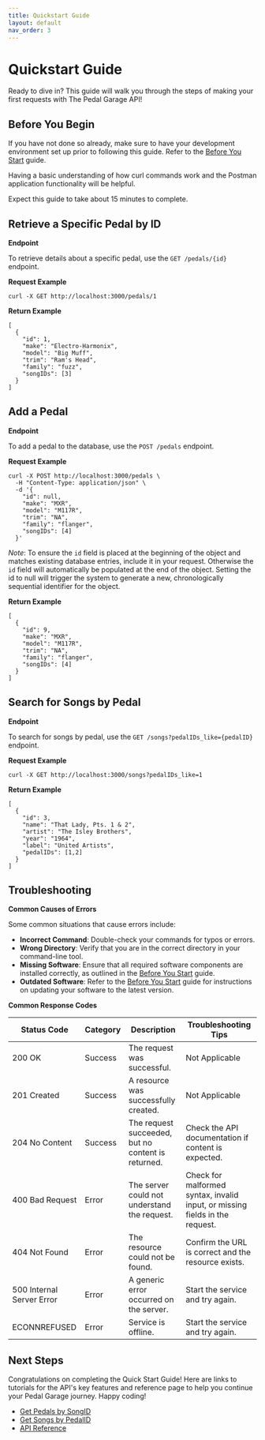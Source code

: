 ```yaml
---
title: Quickstart Guide
layout: default
nav_order: 3
---
```


# Quickstart Guide

Ready to dive in? This guide will walk you through the steps of making your first requests with The Pedal Garage API!

## Before You Begin

If you have not done so already, make sure to have your development environment set up prior to following this guide. Refer to the [Before You Start](pg-before-you-start.md) guide.

Having a basic understanding of how curl commands work and the Postman application functionality will be helpful.

Expect this guide to take about 15 minutes to complete.

## Retrieve a Specific Pedal by ID

**Endpoint**

To retrieve details about a specific pedal, use the `GET /pedals/{id}` endpoint.

**Request Example**

```shell
curl -X GET http://localhost:3000/pedals/1
```

**Return Example**

```shell
[
  {
    "id": 1, 
    "make": "Electro-Harmonix",
    "model": "Big Muff",
    "trim": "Ram's Head",
    "family": "fuzz",
    "songIDs": [3]
  }
]
```

## Add a Pedal

**Endpoint**

To add a pedal to the database, use the `POST /pedals` endpoint.

**Request Example**

```shell
curl -X POST http://localhost:3000/pedals \
  -H "Content-Type: application/json" \
  -d '{
    "id": null,
    "make": "MXR", 
    "model": "M117R", 
    "trim": "NA", 
    "family": "flanger", 
    "songIDs": [4]
  }'
```

*Note*: To ensure the `id` field is placed at the beginning of the object and matches existing database entries, include
it in your request. Otherwise the `id` field will automatically be populated at the end of the object. Setting the id
to null will trigger the system to generate a new, chronologically sequential identifier for the object.

**Return Example**

```shell
[
  {
    "id": 9,
    "make": "MXR",
    "model": "M117R",
    "trim": "NA",
    "family": "flanger",
    "songIDs": [4]
  }
]
```

## Search for Songs by Pedal

**Endpoint**

To search for songs by pedal, use the `GET /songs?pedalIDs_like={pedalID}` endpoint.

**Request Example**

```shell
curl -X GET http://localhost:3000/songs?pedalIDs_like=1
```

**Return Example**

```shell
[
  {
    "id": 3,
    "name": "That Lady, Pts. 1 & 2",
    "artist": "The Isley Brothers",
    "year": "1964",
    "label": "United Artists",
    "pedalIDs": [1,2]
  }
]
```

## Troubleshooting

**Common Causes of Errors**

Some common situations that cause errors include:

* **Incorrect Command**: Double-check your commands for typos or errors.
* **Wrong Directory**: Verify that you are in the correct directory in your command-line tool.
* **Missing Software**: Ensure that all required software components are installed correctly, as outlined in the [Before You Start](pg-before-you-start.md) guide.
* **Outdated Software**: Refer to the [Before You Start](pg-before-you-start.md) guide for instructions on updating your software to the latest version.

**Common Response Codes**

| Status Code      | Category       | Description | Troubleshooting Tips |
|------------------|----------------|-------------|----------------------|
| 200 OK           | Success        | The request was successful. | Not Applicable |
| 201 Created      | Success        | A resource was successfully created. | Not Applicable |
| 204 No Content   | Success        | The request succeeded, but no content is returned. | Check the API documentation if content is expected. |
| 400 Bad Request  | Error   | The server could not understand the request. | Check for malformed syntax, invalid input, or missing fields in the request. |
| 404 Not Found    | Error   | The resource could not be found. | Confirm the URL is correct and the resource exists. |
| 500 Internal Server Error | Error | A generic error occurred on the server. | Start the service and try again. |
| ECONNREFUSED | Error | Service is offline. | Start the service and try again. |

## Next Steps

 Congratulations on completing the Quick Start Guide! Here are links to tutorials for the API's key features and reference page to help you continue your Pedal Garage journey. Happy coding!

* [Get Pedals by SongID](tutorials/pg-tutorial-get-pedals-by-songID.md)
* [Get Songs by PedalID](tutorials/pg-tutorial-get-songs-by-pedalID.md)
* [API Reference](references/index.md)
